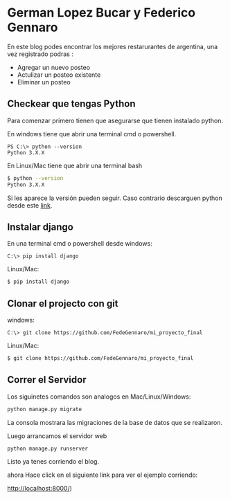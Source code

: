 # German Lopez Bucar y Federico Gennaro

En este blog podes encontrar los mejores restarurantes de argentina, una vez registrado podras : 

- Agregar un nuevo posteo
- Actulizar un posteo existente
- Eliminar un posteo

## Checkear que tengas Python

Para comenzar primero tienen que asegurarse que tienen instalado python.

En windows tiene que abrir una terminal cmd o powershell.

```PS
PS C:\> python --version
Python 3.X.X 
```

En Linux/Mac tiene que abrir una terminal bash

```bash
$ python --version
Python 3.X.X 
```

Si les aparece la versión pueden seguir. Caso contrario descarguen python desde este [link](https://www.python.org/downloads/).

## Instalar django

En una terminal cmd o powershell desde windows:

```PS
C:\> pip install django
```

Linux/Mac:

```bash
$ pip install django
```

## Clonar el projecto con git

windows:

```PS
C:\> git clone https://github.com/FedeGennaro/mi_proyecto_final
```

Linux/Mac:
```bash
$ git clone https://github.com/FedeGennaro/mi_proyecto_final
```

## Correr el Servidor

Los siguinetes comandos son analogos en Mac/Linux/Windows:

```bash
python manage.py migrate
```
La consola mostrara las migraciones de la base de datos que se realizaron.

Luego arrancamos el servidor web

```bash
python manage.py runserver
```
Listo ya tenes corriendo el blog.

ahora Hace click en el siguiente link para ver el ejemplo corriendo: 

[http://localhost:8000/](http://127.0.0.1:8000/blog/index/))
